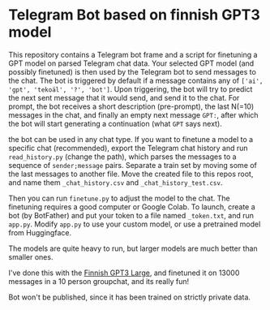 # Telegram Bot based on finnish GPT3 model

This repository contains a Telegram bot frame and a script for finetuning a GPT model on parsed Telegram chat data.
Your selected GPT model (and possibly finetuned) is then used by the Telegram bot to send messages to the chat. The bot is triggered by default if a message contains any of `['ai', 'gpt', 'tekoäl', '?', 'bot']`.
Upon triggering, the bot will try to predict the next sent message that it would send, and send it to the chat. For prompt, the bot receives a short description (pre-prompt), the last N(=10) messages in the chat, and finally an empty next message `GPT:`, after which the bot will start generating a continuation (what `GPT` says next).


the bot can be used in any chat type. If you want to finetune a model to a specific chat (recommended), export the Telegram chat history and run `read_history.py` (change the path), which parses the messages to a sequence of `sender;message` pairs.
Separate a train set by moving some of the last messages to another file. Move the created file to this repos root, and name them `_chat_history.csv` and `_chat_history_test.csv`.

Then you can run `finetune.py` to adjust the model to the chat. The finetuning requires a good computer or Google Colab. To launch, create a bot (by BotFather) and put your token to a file named `_token.txt`, and run `app.py`. Modify `app.py` to use your custom model, or use a pretrained model from Huggingface.

The models are quite heavy to run, but larger models are much better than smaller ones.

I've done this with the [Finnish GPT3 Large](https://turkunlp.org/gpt3-finnish), and finetuned it on 13000 messages in a 10 person groupchat, and its really fun!

Bot won't be published, since it has been trained on strictly private data.
